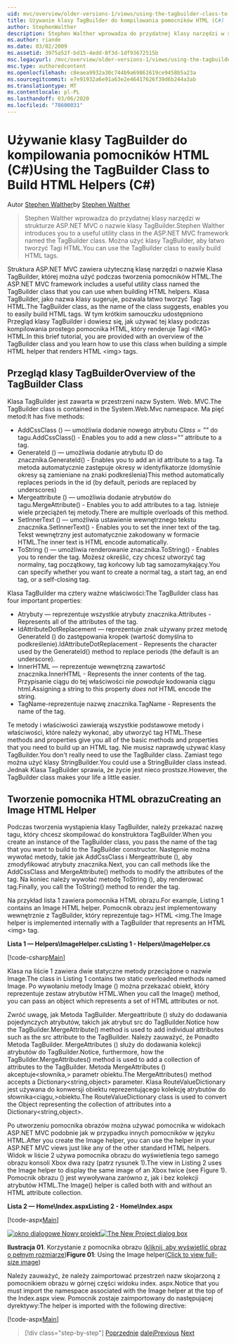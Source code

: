 ```yaml
---
uid: mvc/overview/older-versions-1/views/using-the-tagbuilder-class-to-build-html-helpers-cs
title: Używanie klasy TagBuilder do kompilowania pomocników HTML (C#) | Microsoft Docs
author: StephenWalther
description: Stephen Walther wprowadza do przydatnej klasy narzędzi w strukturze ASP.NET MVC o nazwie klasy TagBuilder. Można użyć klasy TagBuilder, aby łatwo...
ms.author: riande
ms.date: 03/02/2009
ms.assetid: 3975a52f-bd15-4edd-8f3d-1df93672515b
msc.legacyurl: /mvc/overview/older-versions-1/views/using-the-tagbuilder-class-to-build-html-helpers-cs
msc.type: authoredcontent
ms.openlocfilehash: c8eaea9932a30c744b9a69861619ce9458b5a23a
ms.sourcegitcommit: e7e91932a6e91a63e2e46417626f39d6b244a3ab
ms.translationtype: MT
ms.contentlocale: pl-PL
ms.lasthandoff: 03/06/2020
ms.locfileid: "78600031"
---
```

# <a name="using-the-tagbuilder-class-to-build-html-helpers-c"></a><span data-ttu-id="e045c-104">Używanie klasy TagBuilder do kompilowania pomocników HTML (C#)</span><span class="sxs-lookup"><span data-stu-id="e045c-104">Using the TagBuilder Class to Build HTML Helpers (C#)</span></span>

<span data-ttu-id="e045c-105">Autor [Stephen Walther](https://github.com/StephenWalther)</span><span class="sxs-lookup"><span data-stu-id="e045c-105">by [Stephen Walther](https://github.com/StephenWalther)</span></span>

> <span data-ttu-id="e045c-106">Stephen Walther wprowadza do przydatnej klasy narzędzi w strukturze ASP.NET MVC o nazwie klasy TagBuilder.</span><span class="sxs-lookup"><span data-stu-id="e045c-106">Stephen Walther introduces you to a useful utility class in the ASP.NET MVC framework named the TagBuilder class.</span></span> <span data-ttu-id="e045c-107">Można użyć klasy TagBuilder, aby łatwo tworzyć Tagi HTML.</span><span class="sxs-lookup"><span data-stu-id="e045c-107">You can use the TagBuilder class to easily build HTML tags.</span></span>

<span data-ttu-id="e045c-108">Struktura ASP.NET MVC zawiera użyteczną klasę narzędzi o nazwie Klasa TagBuilder, której można użyć podczas tworzenia pomocników HTML.</span><span class="sxs-lookup"><span data-stu-id="e045c-108">The ASP.NET MVC framework includes a useful utility class named the TagBuilder class that you can use when building HTML helpers.</span></span> <span data-ttu-id="e045c-109">Klasa TagBuilder, jako nazwa klasy sugeruje, pozwala łatwo tworzyć Tagi HTML.</span><span class="sxs-lookup"><span data-stu-id="e045c-109">The TagBuilder class, as the name of the class suggests, enables you to easily build HTML tags.</span></span> <span data-ttu-id="e045c-110">W tym krótkim samouczku udostępniono Przegląd klasy TagBuilder i dowiesz się, jak używać tej klasy podczas kompilowania prostego pomocnika HTML, który renderuje Tagi &lt;IMG&gt; HTML.</span><span class="sxs-lookup"><span data-stu-id="e045c-110">In this brief tutorial, you are provided with an overview of the TagBuilder class and you learn how to use this class when building a simple HTML helper that renders HTML &lt;img&gt; tags.</span></span>

## <a name="overview-of-the-tagbuilder-class"></a><span data-ttu-id="e045c-111">Przegląd klasy TagBuilder</span><span class="sxs-lookup"><span data-stu-id="e045c-111">Overview of the TagBuilder Class</span></span>

<span data-ttu-id="e045c-112">Klasa TagBuilder jest zawarta w przestrzeni nazw System. Web. MVC.</span><span class="sxs-lookup"><span data-stu-id="e045c-112">The TagBuilder class is contained in the System.Web.Mvc namespace.</span></span> <span data-ttu-id="e045c-113">Ma pięć metod:</span><span class="sxs-lookup"><span data-stu-id="e045c-113">It has five methods:</span></span>

- <span data-ttu-id="e045c-114">AddCssClass () — umożliwia dodanie nowego atrybutu *Class = ""* do tagu.</span><span class="sxs-lookup"><span data-stu-id="e045c-114">AddCssClass() - Enables you to add a new *class=""* attribute to a tag.</span></span>
- <span data-ttu-id="e045c-115">GenerateId () — umożliwia dodanie atrybutu ID do znacznika.</span><span class="sxs-lookup"><span data-stu-id="e045c-115">GenerateId() - Enables you to add an id attribute to a tag.</span></span> <span data-ttu-id="e045c-116">Ta metoda automatycznie zastępuje okresy w identyfikatorze (domyślnie okresy są zamieniane na znaki podkreślenia)</span><span class="sxs-lookup"><span data-stu-id="e045c-116">This method automatically replaces periods in the id (by default, periods are replaced by underscores)</span></span>
- <span data-ttu-id="e045c-117">Mergeattribute () — umożliwia dodanie atrybutów do tagu.</span><span class="sxs-lookup"><span data-stu-id="e045c-117">MergeAttribute() - Enables you to add attributes to a tag.</span></span> <span data-ttu-id="e045c-118">Istnieje wiele przeciążeń tej metody.</span><span class="sxs-lookup"><span data-stu-id="e045c-118">There are multiple overloads of this method.</span></span>
- <span data-ttu-id="e045c-119">SetInnerText () — umożliwia ustawienie wewnętrznego tekstu znacznika.</span><span class="sxs-lookup"><span data-stu-id="e045c-119">SetInnerText() - Enables you to set the inner text of the tag.</span></span> <span data-ttu-id="e045c-120">Tekst wewnętrzny jest automatycznie zakodowany w formacie HTML.</span><span class="sxs-lookup"><span data-stu-id="e045c-120">The inner text is HTML encode automatically.</span></span>
- <span data-ttu-id="e045c-121">ToString () — umożliwia renderowanie znacznika.</span><span class="sxs-lookup"><span data-stu-id="e045c-121">ToString() - Enables you to render the tag.</span></span> <span data-ttu-id="e045c-122">Możesz określić, czy chcesz utworzyć tag normalny, tag początkowy, tag końcowy lub tag samozamykający.</span><span class="sxs-lookup"><span data-stu-id="e045c-122">You can specify whether you want to create a normal tag, a start tag, an end tag, or a self-closing tag.</span></span>

<span data-ttu-id="e045c-123">Klasa TagBuilder ma cztery ważne właściwości:</span><span class="sxs-lookup"><span data-stu-id="e045c-123">The TagBuilder class has four important properties:</span></span>

- <span data-ttu-id="e045c-124">Atrybuty — reprezentuje wszystkie atrybuty znacznika.</span><span class="sxs-lookup"><span data-stu-id="e045c-124">Attributes - Represents all of the attributes of the tag.</span></span>
- <span data-ttu-id="e045c-125">IdAttributeDotReplacement — reprezentuje znak używany przez metodę GenerateId () do zastępowania kropek (wartość domyślna to podkreślenie).</span><span class="sxs-lookup"><span data-stu-id="e045c-125">IdAttributeDotReplacement - Represents the character used by the GenerateId() method to replace periods (the default is an underscore).</span></span>
- <span data-ttu-id="e045c-126">InnerHTML — reprezentuje wewnętrzną zawartość znacznika.</span><span class="sxs-lookup"><span data-stu-id="e045c-126">InnerHTML - Represents the inner contents of the tag.</span></span> <span data-ttu-id="e045c-127">Przypisanie ciągu do tej właściwości nie *powoduje* kodowania ciągu html.</span><span class="sxs-lookup"><span data-stu-id="e045c-127">Assigning a string to this property *does not* HTML encode the string.</span></span>
- <span data-ttu-id="e045c-128">TagName-reprezentuje nazwę znacznika.</span><span class="sxs-lookup"><span data-stu-id="e045c-128">TagName - Represents the name of the tag.</span></span>

<span data-ttu-id="e045c-129">Te metody i właściwości zawierają wszystkie podstawowe metody i właściwości, które należy wykonać, aby utworzyć tag HTML.</span><span class="sxs-lookup"><span data-stu-id="e045c-129">These methods and properties give you all of the basic methods and properties that you need to build up an HTML tag.</span></span> <span data-ttu-id="e045c-130">Nie musisz naprawdę używać klasy TagBuilder.</span><span class="sxs-lookup"><span data-stu-id="e045c-130">You don't really need to use the TagBuilder class.</span></span> <span data-ttu-id="e045c-131">Zamiast tego można użyć klasy StringBuilder.</span><span class="sxs-lookup"><span data-stu-id="e045c-131">You could use a StringBuilder class instead.</span></span> <span data-ttu-id="e045c-132">Jednak Klasa TagBuilder sprawia, że życie jest nieco prostsze.</span><span class="sxs-lookup"><span data-stu-id="e045c-132">However, the TagBuilder class makes your life a little easier.</span></span>

## <a name="creating-an-image-html-helper"></a><span data-ttu-id="e045c-133">Tworzenie pomocnika HTML obrazu</span><span class="sxs-lookup"><span data-stu-id="e045c-133">Creating an Image HTML Helper</span></span>

<span data-ttu-id="e045c-134">Podczas tworzenia wystąpienia klasy TagBuilder, należy przekazać nazwę tagu, który chcesz skompilować do konstruktora TagBuilder.</span><span class="sxs-lookup"><span data-stu-id="e045c-134">When you create an instance of the TagBuilder class, you pass the name of the tag that you want to build to the TagBuilder constructor.</span></span> <span data-ttu-id="e045c-135">Następnie można wywołać metody, takie jak AddCssClass i Mergeattribute (), aby zmodyfikować atrybuty znacznika.</span><span class="sxs-lookup"><span data-stu-id="e045c-135">Next, you can call methods like the AddCssClass and MergeAttribute() methods to modify the attributes of the tag.</span></span> <span data-ttu-id="e045c-136">Na koniec należy wywołać metodę ToString (), aby renderować tag.</span><span class="sxs-lookup"><span data-stu-id="e045c-136">Finally, you call the ToString() method to render the tag.</span></span>

<span data-ttu-id="e045c-137">Na przykład lista 1 zawiera pomocnika HTML obrazu.</span><span class="sxs-lookup"><span data-stu-id="e045c-137">For example, Listing 1 contains an Image HTML helper.</span></span> <span data-ttu-id="e045c-138">Pomocnik obrazu jest implementowany wewnętrznie z TagBuilder, który reprezentuje tag&gt; HTML &lt;img.</span><span class="sxs-lookup"><span data-stu-id="e045c-138">The Image helper is implemented internally with a TagBuilder that represents an HTML &lt;img&gt; tag.</span></span>

<span data-ttu-id="e045c-139">**Lista 1 — Helpers\ImageHelper.cs**</span><span class="sxs-lookup"><span data-stu-id="e045c-139">**Listing 1 - Helpers\ImageHelper.cs**</span></span>

[!code-csharp[Main](using-the-tagbuilder-class-to-build-html-helpers-cs/samples/sample1.cs)]

<span data-ttu-id="e045c-140">Klasa na liście 1 zawiera dwie statyczne metody przeciążone o nazwie Image.</span><span class="sxs-lookup"><span data-stu-id="e045c-140">The class in Listing 1 contains two static overloaded methods named Image.</span></span> <span data-ttu-id="e045c-141">Po wywołaniu metody Image () można przekazać obiekt, który reprezentuje zestaw atrybutów HTML.</span><span class="sxs-lookup"><span data-stu-id="e045c-141">When you call the Image() method, you can pass an object which represents a set of HTML attributes or not.</span></span>

<span data-ttu-id="e045c-142">Zwróć uwagę, jak Metoda TagBuilder. Mergeattribute () służy do dodawania pojedynczych atrybutów, takich jak atrybut src do TagBuilder.</span><span class="sxs-lookup"><span data-stu-id="e045c-142">Notice how the TagBuilder.MergeAttribute() method is used to add individual attributes such as the src attribute to the TagBuilder.</span></span> <span data-ttu-id="e045c-143">Należy zauważyć, że Ponadto Metoda TagBuilder. MergeAttributes () służy do dodawania kolekcji atrybutów do TagBuilder.</span><span class="sxs-lookup"><span data-stu-id="e045c-143">Notice, furthermore, how the TagBuilder.MergeAttributes() method is used to add a collection of attributes to the TagBuilder.</span></span> <span data-ttu-id="e045c-144">Metoda MergeAttributes () akceptuje&lt;słownika,&gt; parametr obiektu.</span><span class="sxs-lookup"><span data-stu-id="e045c-144">The MergeAttributes() method accepts a Dictionary&lt;string,object&gt; parameter.</span></span> <span data-ttu-id="e045c-145">Klasa RouteValueDictionary jest używana do konwersji obiektu reprezentującego kolekcję atrybutów do słownika&lt;ciągu,&gt;obiektu.</span><span class="sxs-lookup"><span data-stu-id="e045c-145">The RouteValueDictionary class is used to convert the Object representing the collection of attributes into a Dictionary&lt;string,object&gt;.</span></span>

<span data-ttu-id="e045c-146">Po utworzeniu pomocnika obrazów można używać pomocnika w widokach ASP.NET MVC podobnie jak w przypadku innych pomocników w języku HTML.</span><span class="sxs-lookup"><span data-stu-id="e045c-146">After you create the Image helper, you can use the helper in your ASP.NET MVC views just like any of the other standard HTML helpers.</span></span> <span data-ttu-id="e045c-147">Widok w liście 2 używa pomocnika obrazu do wyświetlenia tego samego obrazu konsoli Xbox dwa razy (patrz rysunek 1).</span><span class="sxs-lookup"><span data-stu-id="e045c-147">The view in Listing 2 uses the Image helper to display the same image of an Xbox twice (see Figure 1).</span></span> <span data-ttu-id="e045c-148">Pomocnik obrazu () jest wywoływana zarówno z, jak i bez kolekcji atrybutów HTML.</span><span class="sxs-lookup"><span data-stu-id="e045c-148">The Image() helper is called both with and without an HTML attribute collection.</span></span>

<span data-ttu-id="e045c-149">**Lista 2 — Home\Index.aspx**</span><span class="sxs-lookup"><span data-stu-id="e045c-149">**Listing 2 - Home\Index.aspx**</span></span>

[!code-aspx[Main](using-the-tagbuilder-class-to-build-html-helpers-cs/samples/sample2.aspx)]

<span data-ttu-id="e045c-150">[![okno dialogowe Nowy projekt](using-the-tagbuilder-class-to-build-html-helpers-cs/_static/image1.jpg)](using-the-tagbuilder-class-to-build-html-helpers-cs/_static/image1.png)</span><span class="sxs-lookup"><span data-stu-id="e045c-150">[![The New Project dialog box](using-the-tagbuilder-class-to-build-html-helpers-cs/_static/image1.jpg)](using-the-tagbuilder-class-to-build-html-helpers-cs/_static/image1.png)</span></span>

<span data-ttu-id="e045c-151">**Ilustracja 01**. Korzystanie z pomocnika obrazu ([kliknij, aby wyświetlić obraz o pełnym rozmiarze](using-the-tagbuilder-class-to-build-html-helpers-cs/_static/image2.png))</span><span class="sxs-lookup"><span data-stu-id="e045c-151">**Figure 01**: Using the Image helper([Click to view full-size image](using-the-tagbuilder-class-to-build-html-helpers-cs/_static/image2.png))</span></span>

<span data-ttu-id="e045c-152">Należy zauważyć, że należy zaimportować przestrzeń nazw skojarzoną z pomocnikiem obrazu w górnej części widoku index. aspx.</span><span class="sxs-lookup"><span data-stu-id="e045c-152">Notice that you must import the namespace associated with the Image helper at the top of the Index.aspx view.</span></span> <span data-ttu-id="e045c-153">Pomocnik zostaje zaimportowany do następującej dyrektywy:</span><span class="sxs-lookup"><span data-stu-id="e045c-153">The helper is imported with the following directive:</span></span>

[!code-aspx[Main](using-the-tagbuilder-class-to-build-html-helpers-cs/samples/sample3.aspx)]

> [!div class="step-by-step"]
> <span data-ttu-id="e045c-154">[Poprzednie](creating-custom-html-helpers-cs.md)
> [dalej](creating-page-layouts-with-view-master-pages-cs.md)</span><span class="sxs-lookup"><span data-stu-id="e045c-154">[Previous](creating-custom-html-helpers-cs.md)
[Next](creating-page-layouts-with-view-master-pages-cs.md)</span></span>
